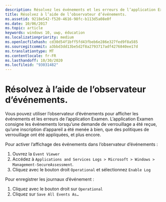 ```yaml
---
description: Résolvez les événements et les erreurs de l’application Examen à l’aide de l’observateur d’événements.
title: Résolvez à l’aide de l’observateur d’événements.
ms.assetid: 9218e542-f520-4616-98fc-b113d5a08e0f
ms.date: 10/06/2017
ms.topic: article
keywords: windows 10, uwp, éducation
ms.localizationpriority: medium
ms.openlocfilehash: cd30d54f1bff5fd43fbeb6e286e327fed9f8a585
ms.sourcegitcommit: a3bbd3dd13be5d2f8a2793717adf4276840ee17d
ms.translationtype: MT
ms.contentlocale: fr-FR
ms.lasthandoff: 10/30/2020
ms.locfileid: "93031482"
---
```

# <a name="troubleshoot-microsoft-take-a-test-with-the-event-viewer"></a>Résolvez à l’aide de l’observateur d’événements.

Vous pouvez utiliser l’observateur d’événements pour afficher les événements et les erreurs de l’application Examen. L’application Examen consigne les événements lorsqu’une demande de verrouillage a été reçue, qu’une inscription d’appareil a été menée à bien, que des politiques de verrouillage ont été appliquées, et plus encore.

Pour activer l’affichage des événements dans l’observateur d’événements :
1. Ouvrez la `Event Viewer`
2. Accédez à `Applications and Services Logs > Microsoft > Windows > Management-SecureAssessment`.
3. Cliquez avec le bouton droit `Operational` et sélectionnez `Enable Log`

Pour enregistrer les journaux d’événement :
1. Cliquez avec le bouton droit sur `Operational`
2. Cliquez sur `Save All Events As…`
